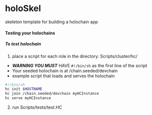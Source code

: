 # holoSkel
skeleton template for building a holochain app

#### Testing your holochains
##### To test holochain
1. place a script for each role in the directory: Scripts/cluster/hc/
  * ***WARNING YOU MUST*** HAVE `#!/bin/sh` as the first line of the script
  * Your seeded holochain is at /chain.seeded/devchain
  * example script that loads and serves the holochain
  ```bash
  #!/bin/sh
  hc init $HOSTNAME
  hc join /chain.seeded/devchain myHCInstance
  hc serve myHCInstance
  ```
2. run Scripts/tests/test.HC
